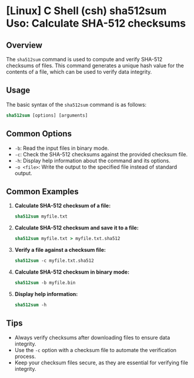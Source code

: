 # [Linux] C Shell (csh) sha512sum Uso: Calculate SHA-512 checksums

## Overview
The `sha512sum` command is used to compute and verify SHA-512 checksums of files. This command generates a unique hash value for the contents of a file, which can be used to verify data integrity.

## Usage
The basic syntax of the `sha512sum` command is as follows:

```csh
sha512sum [options] [arguments]
```

## Common Options
- `-b`: Read the input files in binary mode.
- `-c`: Check the SHA-512 checksums against the provided checksum file.
- `-h`: Display help information about the command and its options.
- `-o <file>`: Write the output to the specified file instead of standard output.

## Common Examples

1. **Calculate SHA-512 checksum of a file:**
   ```csh
   sha512sum myfile.txt
   ```

2. **Calculate SHA-512 checksum and save it to a file:**
   ```csh
   sha512sum myfile.txt > myfile.txt.sha512
   ```

3. **Verify a file against a checksum file:**
   ```csh
   sha512sum -c myfile.txt.sha512
   ```

4. **Calculate SHA-512 checksum in binary mode:**
   ```csh
   sha512sum -b myfile.bin
   ```

5. **Display help information:**
   ```csh
   sha512sum -h
   ```

## Tips
- Always verify checksums after downloading files to ensure data integrity.
- Use the `-c` option with a checksum file to automate the verification process.
- Keep your checksum files secure, as they are essential for verifying file integrity.